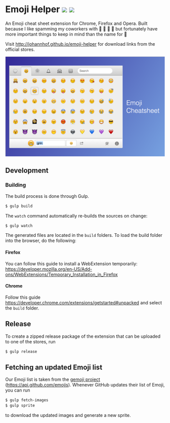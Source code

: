 # Emoji Helper [![](https://travis-ci.org/johannhof/emoji-helper.svg?branch=master)](https://travis-ci.org/johannhof/emoji-helper) [![](https://img.shields.io/github/release/johannhof/emoji-helper.svg?style=flat)](https://github.com/johannhof/emoji-helper/releases)

An Emoji cheat sheet extension for Chrome, Firefox and Opera. Built because I like spamming my coworkers with :mushroom: :pig: :rocket: :snail: but fortunately have more important things to keep in mind than the name for :moyai:

Visit http://johannhof.github.io/emoji-helper for download links from the official stores.

![](https://raw.githubusercontent.com/johannhof/emoji-helper/master/resources/tile1.png)

## Development

### Building

The build process is done through Gulp.

```bash
$ gulp build
```

The `watch` command automatically re-builds the sources on change:

```bash
$ gulp watch
```

The generated files are located in the `build` folders. To load the build folder into the browser, do the following:

#### Firefox

You can follow this guide to install a WebExtension temporarily: https://developer.mozilla.org/en-US/Add-ons/WebExtensions/Temporary_Installation_in_Firefox

#### Chrome

Follow this guide https://developer.chrome.com/extensions/getstarted#unpacked and select the `build` folder.

## Release

To create a zipped release package of the extension that can be uploaded to one of the stores, run

```bash
$ gulp release
```

## Fetching an updated Emoji list

Our Emoji list is taken from the [gemoji project](https://github.com/github/gemoji) (https://api.github.com/emojis). Whenever GitHub updates their list of Emoji, you can run

```bash
$ gulp fetch-images
$ gulp sprite
```

to download the updated images and generate a new sprite.
